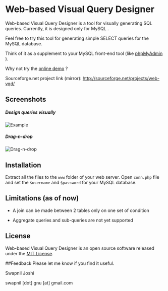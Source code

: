 # Web-based Visual Query Designer

Web-based Visual Query Designer is a tool for visually generating SQL queries.
Currently, it is designed only for MySQL .

Feel free to try this tool for generating simple SELECT queries for the MySQL
database.

Think of it as a supplement to your MySQL front-end tool (like [
phpMyAdmin ](http://www.phpmyadmin.net/) ).

Why not try the <a target="_blank" href="http://web-vqd.sourceforge.net/demo/">online demo</a> ?

Sourceforge.net project link (mirror): [ http://sourceforge.net/projects/web-vqd/
](http://sourceforge.net/projects/web-vqd/)

## Screenshots

##### Design queries *visually*
![Example](https://cloud.githubusercontent.com/assets/2190589/7006635/5b72b1c2-dca0-11e4-84db-cf1e3834a397.png)

##### Drag-n-drop
![Drag-n-drop](https://cloud.githubusercontent.com/assets/2190589/7006820/b4916176-dca1-11e4-8ad4-0a472f179cd3.png)

## Installation

Extract all the files to the `www` folder of your web server. Open `conn.php`
file and set the `$username` and `$password` for your MySQL database.

## Limitations (as of now)

  * A join can be made between 2 tables only on one set of condition 
  
  * Aggregate queries and sub-queries are not yet supported

## License

Web-based Visual Query Designer is an open source software released under the
[MIT License](http://opensource.org/licenses/mit-license.php).

##Feedback
Please let me know if you find it useful.

Swapnil Joshi

swapnil [dot] gnu [at] gmail.com

